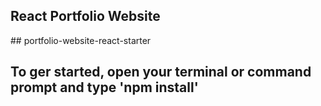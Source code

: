 ## React Portfolio Website 
##   p o r t f o l i o - w e b s i t e - r e a c t - s t a r t e r 

## To ger started, open your terminal or command prompt and type 'npm install'
 
 
